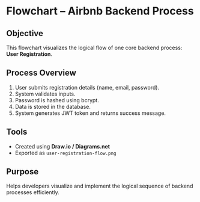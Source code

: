 # Flowchart – Airbnb Backend Process

## Objective

This flowchart visualizes the logical flow of one core backend process: **User Registration**.

## Process Overview

1. User submits registration details (name, email, password).
2. System validates inputs.
3. Password is hashed using bcrypt.
4. Data is stored in the database.
5. System generates JWT token and returns success message.

## Tools

- Created using **Draw.io / Diagrams.net**
- Exported as `user-registration-flow.png`

## Purpose

Helps developers visualize and implement the logical sequence of backend processes efficiently.
